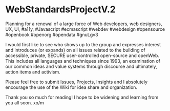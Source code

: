 # WebStandardsProjectV.2

Planning for a renewal of a large force of Web developers, web designers, UX, UI, #a11y, #Javascript #ecmascript #webdev #webdesign #opensource #openbook #openorg #opendata #gnuLgv3

I would first like to see who shows up to the group and expresses interest and introduces (or expands) on all issues related to the building of accessible, private, SECURE user-controlled open-source and openWeb. This includes all languages and techniques since 1993, an examination of our common ideas and value systems through discourse and ultimately, action items and activism.

Please feel free to submit Issues, Projects, Insights and I absolutely encourage the use of the Wiki for idea share and organization.

Thank you so much for reading! I hope to be widening and learning from you all soon. xo/m
